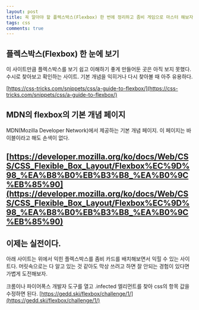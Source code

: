 ```yaml
---
layout: post
title: 꼭 알아야 할 플렉스박스(Flexbox) 한 번에 정리하고 좀비 게임으로 마스터 해보자.
tags: css
comments: true
---
```

     
## 플렉스박스(Flexbox) 한 눈에 보기
이 사이트만큼 플렉스박스를 보기 쉽고 이해하기 좋게 만들어둔 곳은 아직 보지 못했다. 수시로 찾아보고 확인하는 사이트. 기본 개념을 익히거나 다시 찾아볼 때 아주 유용하다.     
     
[https://css-tricks.com/snippets/css/a-guide-to-flexbox/](https://css-tricks.com/snippets/css/a-guide-to-flexbox/)    
     
## MDN의 flexbox의 기본 개념 페이지
MDN(Mozilla Developer Network)에서 제공하는 기본 개념 페이지. 이 페이지는 바이블이라고 해도 손색이 없다.     
     
[https://developer.mozilla.org/ko/docs/Web/CSS/CSS_Flexible_Box_Layout/Flexbox%EC%9D%98_%EA%B8%B0%EB%B3%B8_%EA%B0%9C%EB%85%90](https://developer.mozilla.org/ko/docs/Web/CSS/CSS_Flexible_Box_Layout/Flexbox%EC%9D%98_%EA%B8%B0%EB%B3%B8_%EA%B0%9C%EB%85%90)
---

## 이제는 실전이다.
아래 사이트는 위에서 익힌 플렉스박스를 좀비 카드를 배치해보면서 익힐 수 있는 사이트다. 머릿속으로는 다 알고 있는 것 같아도 막상 쓰려고 하면 잘 안되는 경험이 있다면 가볍게 도전해보자.  
    
크롬이나 파이어폭스 개발자 도구를 열고 .infected 엘리먼트를 찾아 css의 항목 값을 수정하면 된다.
[https://gedd.ski/flexbox/challenge/1/](https://gedd.ski/flexbox/challenge/1/)
      